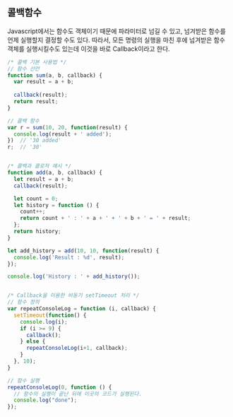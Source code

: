 









## 콜백함수

Javascript에서는 함수도 객체이기 때문에 파라미터로 넘길 수 있고, 넘겨받은 함수를 언제 실행할지 결정할 수도 있다. 따라서, 모든 명령의 실행을 마친 후에 넘겨받은 함수 객체를 실행시킬수도 있는데 이것을 바로 Callback이라고 한다.

```javascript
/* 콜백 기본 사용법 */
// 함수 선언
function sum(a, b, callback) {
  var result = a + b;
  
  callback(result);
  return result;
}

// 콜백 함수
var r = sum(10, 20, function(result) {
  console.log(result + ' added');
})  // '30 added'
r;  // '30'


/* 콜백과 클로저 예시 */
function add(a, b, callback) {
  let result = a + b;
  callback(result);

  let count = 0;
  let history = function () {
    count++;
    return count + ' : ' + a + ' + ' + b + ' = ' + result;
  };
  return history;
}

let add_history = add(10, 10, function(result) {
  console.log('Result : %d', result);
});

console.log('History : ' + add_history());


/* Callback을 이용한 비동기 setTimeout 처리 */
// 함수 정의
var repeatConsoleLog = function (i, callback) {
  setTimeout(function() {
    console.log(i);
    if (i >= 9) {
      callback();
    } else {
      repeatConsoleLog(i+1, callback);
    }
  }, 10);
}

// 함수 실행
repeatConsoleLog(0, function () {
  // 함수의 실행이 끝난 뒤에 이곳의 코드가 실행된다.
  console.log("done");
});
```



